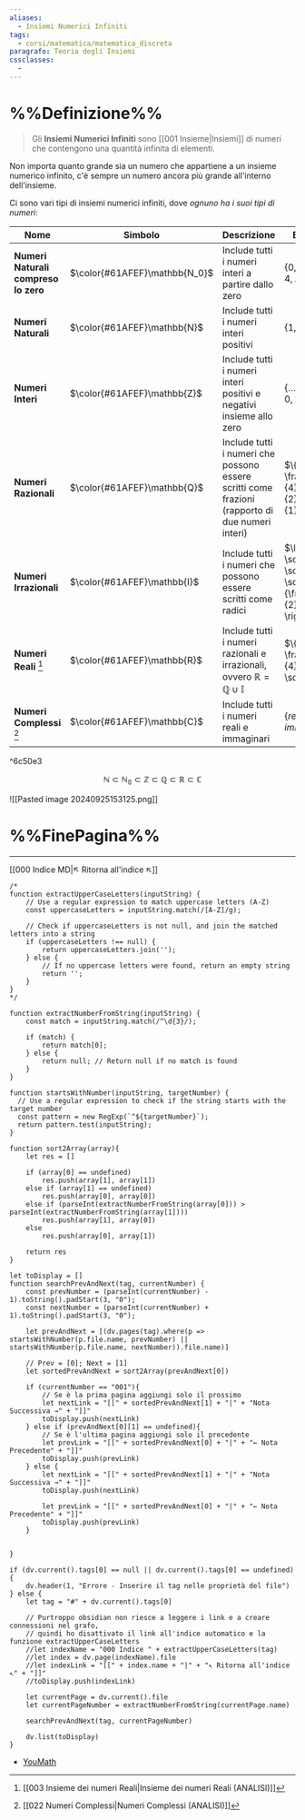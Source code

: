 ```yaml
---
aliases:
  - Insiemi Numerici Infiniti
tags:
  - corsi/matematica/matematica_discreta
paragrafo: Teoria degli Insiemi
cssclasses:
  - 
---
```

# %%Definizione%%
> Gli **Insiemi Numerici Infiniti** sono [[001 Insieme|Insiemi]] di numeri che contengono una quantità infinita di elementi. 

Non importa quanto grande sia un numero che appartiene a un insieme numerico infinito, c'è sempre un numero ancora più grande all'interno dell'insieme.

Ci sono vari tipi di insiemi numerici infiniti, dove *ognuno ha i suoi tipi di numeri*:

| Nome                                 | Simbolo                       | Descrizione                                                                                     | Esempio                                                                |
| ------------------------------------ | ----------------------------- | ----------------------------------------------------------------------------------------------- | ---------------------------------------------------------------------- |
| **Numeri Naturali compreso lo zero** | $\color{#61AFEF}\mathbb{N_0}$ | Include tutti i numeri interi a partire dallo zero                                              | $\{0, 1, 2, 3, 4, \dots\}$                                             |
| **Numeri Naturali**                  | $\color{#61AFEF}\mathbb{N}$   | Include tutti i numeri interi positivi                                                          | $\{1, 2, 3, 4, \dots\}$                                                |
| **Numeri Interi**                    | $\color{#61AFEF}\mathbb{Z}$   | Include tutti i numeri interi positivi e negativi insieme allo zero                             | $\{\dots,-2,-1,0,1, 2,\dots\}$                                         |
| **Numeri Razionali**                 | $\color{#61AFEF}\mathbb{Q}$   | Include tutti i numeri che possono essere scritti come frazioni (rapporto di due numeri interi) | $\{\dots, -\frac{3}{4},\frac{1}{2}, \frac{7}{1} \}$                    |
| **Numeri Irrazionali**               | $\color{#61AFEF}\mathbb{I}$   | Include tutti i numeri che possono essere scritti come radici                                   | $\left\{ \sqrt{2}, \sqrt[3]{5}, \sqrt[5]{\frac{3}{2}}, \dots \right\}$ |
| **Numeri Reali** [^1]                | $\color{#61AFEF}\mathbb{R}$   | Include tutti i numeri razionali e irrazionali, ovvero $\mathbb{R}=\mathbb{Q}\cup \mathbb{I}$   | $\{\dots, -\frac{3}{4},1, \sqrt{2} \}$                                 |
| **Numeri Complessi** [^2]            | $\color{#61AFEF}\mathbb{C}$   | Include tutti i numeri reali e immaginari                                                       | $\{real, immaginary \}$                                                |

^6c50e3

[^1]: [[003 Insieme dei numeri Reali|Insieme dei numeri Reali (ANALISI)]]
[^2]: [[022 Numeri Complessi|Numeri Complessi (ANALISI)]]

$$\mathbb{N}\subset\mathbb{N_0}\subset\mathbb{Z}\subset\mathbb{Q}\subset\mathbb{R}\subset \mathbb{C}$$

![[Pasted image 20240925153125.png]]

# %%FinePagina%%
___
[[000 Indice MD|↖ Ritorna all'indice ↖]]

```dataviewjs
/*
function extractUpperCaseLetters(inputString) {
	// Use a regular expression to match uppercase letters (A-Z)
	const uppercaseLetters = inputString.match(/[A-Z]/g);
	
	// Check if uppercaseLetters is not null, and join the matched letters into a string
	if (uppercaseLetters !== null) {
		return uppercaseLetters.join('');
	} else {
	    // If no uppercase letters were found, return an empty string
	    return '';
	}
}
*/

function extractNumberFromString(inputString) {
	const match = inputString.match(/^\d{3}/);
	
	if (match) {
		return match[0];
	} else {
		return null; // Return null if no match is found
	}
}

function startsWithNumber(inputString, targetNumber) {
  // Use a regular expression to check if the string starts with the target number
  const pattern = new RegExp(`^${targetNumber}`);
  return pattern.test(inputString);
}

function sort2Array(array){
	let res = []
	
	if (array[0] == undefined)
		res.push(array[1], array[1])
	else if (array[1] == undefined)
		res.push(array[0], array[0])
	else if (parseInt(extractNumberFromString(array[0])) > parseInt(extractNumberFromString(array[1])))
		res.push(array[1], array[0])
	else
		res.push(array[0], array[1])
	
	return res
}

let toDisplay = []
function searchPrevAndNext(tag, currentNumber) {
	const prevNumber = (parseInt(currentNumber) - 1).toString().padStart(3, "0");
	const nextNumber = (parseInt(currentNumber) + 1).toString().padStart(3, "0");
	
	let prevAndNext = [(dv.pages(tag).where(p => startsWithNumber(p.file.name, prevNumber) || startsWithNumber(p.file.name, nextNumber)).file.name)]
	
	// Prev = [0]; Next = [1]
	let sortedPrevAndNext = sort2Array(prevAndNext[0])
	
	if (currentNumber == "001"){ 
		// Se è la prima pagina aggiungi solo il prossimo
		let nextLink = "[[" + sortedPrevAndNext[1] + "|" + "Nota Successiva →" + "]]"
		toDisplay.push(nextLink)
	} else if (prevAndNext[0][1] == undefined){
		// Se è l'ultima pagina aggiungi solo il precedente
		let prevLink = "[[" + sortedPrevAndNext[0] + "|" + "← Nota Precedente" + "]]"
		toDisplay.push(prevLink)
	} else {
		let nextLink = "[[" + sortedPrevAndNext[1] + "|" + "Nota Successiva →" + "]]"
		toDisplay.push(nextLink)
		
		let prevLink = "[[" + sortedPrevAndNext[0] + "|" + "← Nota Precedente" + "]]"
		toDisplay.push(prevLink)
	}
	
	
}

if (dv.current().tags[0] == null || dv.current().tags[0] == undefined){
	dv.header(1, "Errore - Inserire il tag nelle proprietà del file")
} else {
	let tag = "#" + dv.current().tags[0]

	// Purtroppo obsidian non riesce a leggere i link e a creare connessioni nel grafo,
	// quindi ho disattivato il link all'indice automatico e la funzione extractUpperCaseLetters
	//let indexName = "000 Indice " + extractUpperCaseLetters(tag)
	//let index = dv.page(indexName).file
	//let indexLink = "[[" + index.name + "|" + "↖ Ritorna all'indice ↖" + "]]"
	//toDisplay.push(indexLink)
	
	let currentPage = dv.current().file
	let currentPageNumber = extractNumberFromString(currentPage.name)
	
	searchPrevAndNext(tag, currentPageNumber)
	
	dv.list(toDisplay)
}
```

- [YouMath](https://www.youmath.it/lezioni/algebra-elementare/lezioni-di-algebra-e-aritmetica-per-scuole-medie/2244-cosa-sono-i-numeri-irrazionali.html)